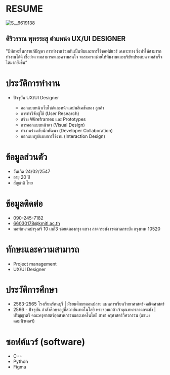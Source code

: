 # RESUME
![S__6619138](https://github.com/user-attachments/assets/32f5066f-cc50-476f-b565-704287647464)

## ศิริวรรณ พุทรระสุ ตำแหน่ง UX/UI DESIGNER
"มีทักษะในการแก้ปัญหา การทำงานร่วมกันเป็นทีมและการใช้ซอฟต์แวร์ เฉพาะทาง ซึ่งทำให้สามารถทำงานได้ดี เชื่อว่าความสามารถและความสนใจ จะสามารถช่วยให้ทีมงานและบริษัทประสบความสำเร็จได้มากยิ่งขึ้น”
# ประวัติการทํางาน
- ปัจจุบัน UX/UI Designer

    - ออกแบบหน้าเว็บไซต์และหน้าแอปพลิเคชันของ ลูกค้า
    - การทำวิจัยผู้ใช้ (User Research)
    - สร้าง Wireframes และ Prototypes
    - การออกแบบหน้าตา (Visual Design)
    - ทำงานร่วมกับนักพัฒนา (Developer Collaboration)
    - ออกแบบรูปแบบการใช้งาน (Interaction Design)

# ข้อมูลส่วนตัว
- วันเกิด 24/02/2547
- อายุ 20 ปี
- สัญชาติ ไทย

# ข้อมูลติดต่อ
- 090-245-7182
- 66030178@kmitl.ac.th
- หอพักนาคบำรุงศรี 10 เกก็3 ซอยฉลองกรุง แขวง ลาดกระบัง เขตลาดกระบัง กรุงเทพ 10520

# ทักษะและความสามารถ
- Project management
- UX/UI Designer

# ประวัติการศึกษา
- 2563-2565 โรงเรียนรัตนบุรี | มัธยมศึกษาตอนปลาย แผนการเรียนวิทยาศาสตร์-คณิตศาสตร์
- 2566 - ปัจจุบัน กำลังศึกษาอยู่ที่สถาบันเทคโนโลยี พระจอมเกล้าเจ้าคุณทหารลาดกระบัง |ปริญญาตรี
  คณะครุศาสตร์อุตสาหกรรมและเทคโนโลยี สาขา ครุศาสตร์วิศวกรรม (แขนงคอมพิวเตอร์)

# ซอฟต์แวร์ (software)
- C++
- Python
- Figma
